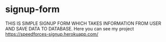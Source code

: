 # signup-form
THIS IS SIMPLE SIGNUP FORM WHICH TAKES INFORMATION FROM USER AND SAVE DATA TO DATABASE.
Here you can see my project
https://speedforces-signup.herokuapp.com/
